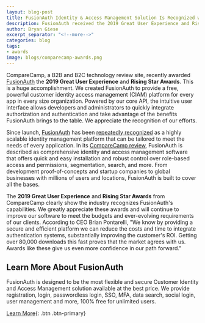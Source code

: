 ```yaml
---
layout: blog-post
title: FusionAuth Identity & Access Management Solution Is Recognized with Industry Distinctions from Leading SaaS Review Platform
description: FusionAuth received the 2019 Great User Experience and Rising Star Awards
author: Bryan Giese
excerpt_separator: "<!--more-->"
categories: blog
tags:
- awards
image: blogs/comparecamp-awards.png
---
```


CompareCamp, a B2B and B2C technology review site, recently awarded [FusionAuth](http://comparecamp.com/fusionauth-review-pricing-pros-cons-features/ "Jump to CompareCamp site") the **2019 Great User Experience** and **Rising Star Awards**. This is a huge accomplishment. We created FusionAuth to provide a free, powerful customer identity access management (CIAM) platform for every app in every size organization. <!--more-->Powered by our core API, the intuitive user interface allows developers and administrators to quickly integrate authorization and authentication and take advantage of the benefits FusionAuth brings to the table. We appreciate the recognition of our efforts.

Since launch, [FusionAuth](/) has been [repeatedly recognized](/blog/2019/02/25/fusionauth-reviews-around-world) as a highly scalable identity management platform that can be tailored to meet the needs of every application. In its [CompareCamp review](http://comparecamp.com/fusionauth-review-pricing-pros-cons-features/ "Jump to CompareCamp site"), FusionAuth is described as comprehensive identity and access management software that offers quick and easy installation and robust control over role-based access and permissions, segmentation, search, and more. From development proof-of-concepts and startup companies to global businesses with millions of users and locations, FusionAuth is built to cover all the bases.

The **2019 Great User Experience** and **Rising Star Awards** from CompareCamp clearly show the industry recognizes FusionAuth's capabilities. We greatly appreciate these awards and will continue to improve our software to meet the budgets and ever-evolving requirements of our clients. According to CEO Brian Pontarelli, "We know by providing a secure and efficient platform we can reduce the costs and time to integrate authentication systems, substantially improving the customer's ROI. Getting over 80,000 downloads this fast proves that the market agrees with us. Awards like these give us even more confidence in our path forward."

## Learn More About FusionAuth

FusionAuth is designed to be the most flexible and secure Customer Identity and Access Management solution available at the best price. We provide registration, login, passwordless login, SSO, MFA, data search, social login, user management and more, 100% free for unlimited users.

[Learn More](/ "FusionAuth Home"){: .btn .btn-primary}
